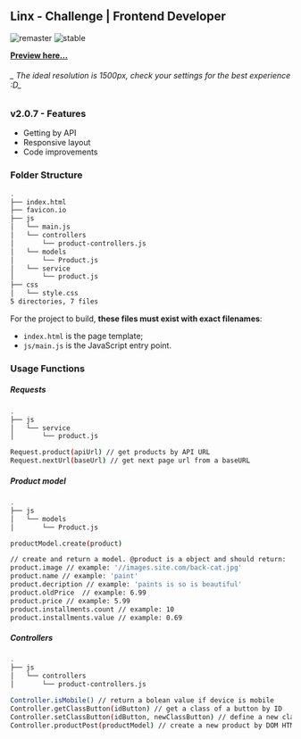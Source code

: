 ## Linx - Challenge | Frontend Developer
   ![remaster](https://img.shields.io/badge/remaster-v2.0.7-green?labelColor=black&style=flat) ![stable](https://img.shields.io/badge/stable-v2.0.7-blue?labelColor=black&style=flat)  
 
**[Preview here...](https://alessondejesus.github.io/linx-test-dsn/ "Click here")**
###### _  The ideal resolution is 1500px,  check your settings for the best experience :D_

### v2.0.7 - Features

- Getting by API
- Responsive layout
- Code improvements

### Folder Structure
  ```sh
.
├── index.html
├── favicon.io
├── js
│   └── main.js
│   └── controllers
│   	└── product-controllers.js
│   └── models
│   	└── Product.js
│   └── service
│   	└── product.js
├── css
│   └── style.css
5 directories, 7 files
```
For the project to build,  **these files must exist with exact filenames**:

-   `index.html`  is the page template;
-   `js/main.js`  is the JavaScript entry point.

### Usage Functions
##### Requests
 ```sh
.
├── js
│   └── service
│   	└── product.js

Request.product(apiUrl) // get products by API URL
 Request.nextUrl(baseUrl) // get next page url from a baseURL
 ```
 ##### Product model
 ```sh
.
├── js
│   └── models
│   	└── Product.js

productModel.create(product) 

// create and return a model. @product is a object and should return:
product.image // example: '//images.site.com/back-cat.jpg'
product.name // example: 'paint'
product.decription // example: 'paints is so is beautiful'
product.oldPrice  // example: 6.99
product.price // example: 5.99
product.installments.count // example: 10
product.installments.value // example: 0.69
 ```
  ##### Controllers
 ```sh
.
├── js
│   └── controllers
│   	└── product-controllers.js

Controller.isMobile() // return a bolean value if device is mobile 
Controller.getClassButton(idButton) // get a class of a button by ID
Controller.setClassButton(idButton, newClassButton) // define a new class of a button by ID
Controller.productPost(productModel) // create a new product by DOM HTML

 ```
